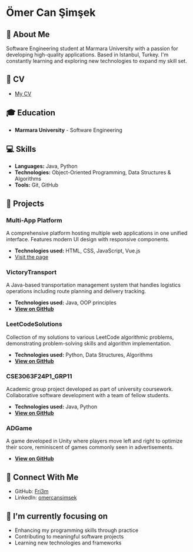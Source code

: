 # Ömer Can Şimşek

## 👋 About Me
Software Engineering student at Marmara University with a passion for developing high-quality applications. Based in Istanbul, Turkey. I'm constantly learning and exploring new technologies to expand my skill set.
## 📄 CV
- [My CV](https://github.com/Fri3m/Fri3m/blob/main/CV.pdf)

## 🎓 Education
- **Marmara University** - Software Engineering

## 💻 Skills
- **Languages:** Java, Python
- **Technologies:** Object-Oriented Programming, Data Structures & Algorithms
- **Tools:** Git, GitHub

## 🚀 Projects
### Multi-App Platform
A comprehensive platform hosting multiple web applications in one unified interface. Features modern UI design with responsive components.
- **Technologies used:** HTML, CSS, JavaScript, Vue.js
- [Visit the page](https://multi-app-1hy.pages.dev/)

### VictoryTransport
A Java-based transportation management system that handles logistics operations including route planning and delivery tracking.
- **Technologies used:** Java, OOP principles
- [**View on GitHub**](https://github.com/Fri3m/VictoryTransport)

### LeetCodeSolutions
Collection of my solutions to various LeetCode algorithmic problems, demonstrating problem-solving skills and algorithm implementation.
- **Technologies used:** Python, Data Structures, Algorithms
- [**View on GitHub**](https://github.com/Fri3m/LeetCodeSolutions)

### CSE3063F24P1_GRP11
Academic group project developed as part of university coursework. Collaborative software development with a team of fellow students.
- **Technologies used:** Java, Python
- [**View on GitHub**](https://github.com/Fri3m/CSE3063F24P1_GRP11)

### ADGame
A game developed in Unity where players move left and right to optimize their score, reminiscent of games commonly seen in advertisements.
- [**View on GitHub**](https://github.com/Fri3m/adgame)


## 🤝 Connect With Me
- GitHub: [Fri3m](https://github.com/Fri3m/)
- LinkedIn: [omercansimsek](https://www.linkedin.com/in/omercansimsek/)

## 🔭 I'm currently focusing on
- Enhancing my programming skills through practice
- Contributing to meaningful software projects
- Learning new technologies and frameworks
